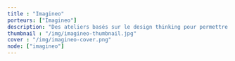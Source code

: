 ```yaml
---
title : "Imagineo"
porteurs: ["Imagineo"]
description: "Des ateliers basés sur le design thinking pour permettre aux jeunes adolescents de développer leur créativité et monter leurs propres projets en abordant des thématiques de société via des formats innovants."
thumbnail : "/img/imagineo-thumbnail.jpg"
cover : "/img/imagineo-cover.png"
node: ["imagineo"]
---
```

